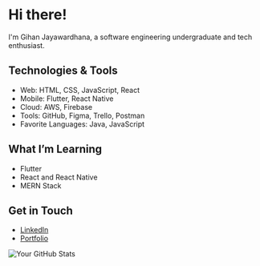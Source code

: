 # Hi there! 
I'm Gihan Jayawardhana, a software engineering undergraduate and tech enthusiast.

##  Technologies & Tools
-  Web: HTML, CSS, JavaScript, React
-  Mobile: Flutter, React Native
-  Cloud: AWS, Firebase
-  Tools: GitHub, Figma, Trello, Postman
-  Favorite Languages: Java, JavaScript

##  What I’m Learning
- Flutter
- React and React Native
- MERN Stack

##  Get in Touch
- [LinkedIn](https://www.linkedin.com/in/gihan-jayawardhana-ab4468262/)
- [Portfolio](https://yourwebsite.com)

![Your GitHub Stats](https://github-readme-stats.vercel.app/api?username=yourusername&show_icons=true)
